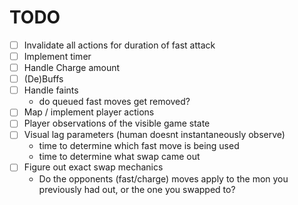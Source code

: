 
# TODO

- [ ] Invalidate all actions for duration of fast attack
- [ ] Implement timer
- [ ] Handle Charge amount
- [ ] (De)Buffs
- [ ] Handle faints
    - do queued fast moves get removed?
- [ ] Map / implement player actions
- [ ] Player observations of the visible game state
- [ ] Visual lag parameters (human doesnt instantaneously observe)
    - time to determine which fast move is being used
    - time to determine what swap came out
- [ ] Figure out exact swap mechanics
    - Do the opponents (fast/charge) moves apply to 
    the mon you previously had out, or the one you swapped to?
 
 
     